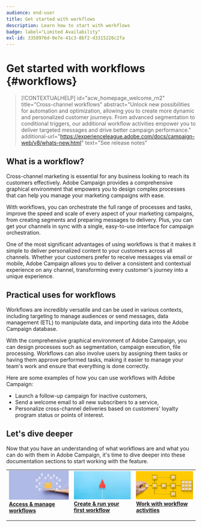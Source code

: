 ```yaml
---
audience: end-user
title: Get started with workflows
description: Learn how to start with workflows
badge: label="Limited Availability" 
exl-id: 3358976d-0e7e-41c3-8bf2-d3315226c2fa
---
```

# Get started with workflows {#workflows}

>[!CONTEXTUALHELP]
>id="acw_homepage_welcome_rn2"
>title="Cross-channel workflows"
>abstract="Unlock new possibilities for automation and optimization, allowing you to create more dynamic and personalized customer journeys. From advanced segmentation to conditional triggers, our additional workflow activities empower you to deliver targeted messages and drive better campaign performance."
>additional-url="https://experienceleague.adobe.com/docs/campaign-web/v8/whats-new.html" text="See release notes"


## What is a workflow?

Cross-channel marketing is essential for any business looking to reach its customers effectively. Adobe Campaign provides a comprehensive graphical environment that empowers you to design complex processes that can help you manage your marketing campaigns with ease.

With workflows, you can orchestrate the full range of processes and tasks, improve the speed and scale of every aspect of your marketing campaigns, from creating segments and preparing messages to delivery. Plus, you can get your channels in sync with a single, easy-to-use interface for campaign orchestration.

One of the most significant advantages of using workflows is that it makes it simple to deliver personalized content to your customers across all channels. Whether your customers prefer to receive messages via email or mobile, Adobe Campaign allows you to deliver a consistent and contextual experience on any channel, transforming every customer's journey into a unique experience.

## Practical uses for workflows

Workflows are incredibly versatile and can be used in various contexts, including targeting to manage audiences or send messages, data management (ETL) to manipulate data, and importing data into the Adobe Campaign database.

With the comprehensive graphical environment of Adobe Campaign, you can design processes such as segmentation, campaign execution, file processing. Workflows can also involve users by assigning them tasks or having them approve performed tasks, making it easier to manage your team's work and ensure that everything is done correctly.

Here are some examples of how you can use workflows with Adobe Campaign:

* Launch a follow-up campaign for inactive customers,
* Send a welcome email to all new subscribers to a service,
* Personalize cross-channel deliveries based on customers' loyalty program status or points of interest.

## Let's dive deeper

Now that you have an understanding of what workflows are and what you can do with them in Adobe Campaign, it's time to dive deeper into these documentation sections to start working with the feature.

<table style="table-layout:fixed"><tr style="border: 0;">
<td>
<a href="access-monitor.md">
<img alt="Access and manage workflows" src="assets/do-not-localize/workflow-access.jpeg">
</a>
<div>
<a href="access-monitor.md"><strong>Access & manage workflows</strong></a>
</div>
<p>
</td>
<td>
<a href="create-workflow.md">
<img alt="Lead" src="assets/do-not-localize/workflow-create.jpeg">
</a>
<div><a href="create-workflow.md"><strong>Create & run your first workflow</strong>
</div>
<p>
</td>
<td>
<a href="activities/about-activities.md">
<img alt="Infrequent" src="assets/do-not-localize/workflow-activities.jpeg">
</a>
<div>
<a href="activities/about-activities.md"><strong>Work with workflow activities</strong></a>
</div>
<p></td>
</tr></table>
